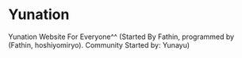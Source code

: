 # Yunation
Yunation Website For Everyone^^ (Started By Fathin, programmed by (Fathin, hoshiyomiryo). Community Started by: Yunayu)
